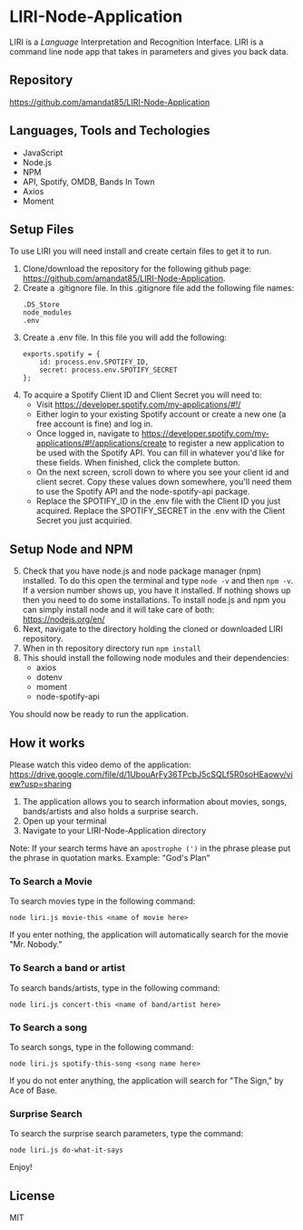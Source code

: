 # LIRI-Node-Application
 LIRI is a _Language_ Interpretation and Recognition Interface. LIRI is a command line node app that takes in parameters and gives you back data. 

## Repository 
https://github.com/amandat85/LIRI-Node-Application

## Languages, Tools and Techologies
* JavaScript
* Node.js
* NPM
* API, Spotify, OMDB, Bands In Town
* Axios
* Moment

 ## Setup Files
 To use LIRI you will need install and create certain files to get it to run.

 1. Clone/download the repository for the following github page: https://github.com/amandat85/LIRI-Node-Application.
 2. Create a .gitignore file. In this .gitignore file add the following file names:
    ```
    .DS_Store
    node_modules
    .env
    ```
3. Create a .env file. In this file you will add the following:
    ```
    exports.spotify = {
        id: process.env.SPOTIFY_ID,
        secret: process.env.SPOTIFY_SECRET
    };
    ```
4. To acquire a Spotify Client ID and Client Secret you will need to:
    * Visit https://developer.spotify.com/my-applications/#!/
    * Either login to your existing Spotify account or create a new one (a free account is fine) and log in.
    * Once logged in, navigate to https://developer.spotify.com/my-applications/#!/applications/create to register a new application to be used with the Spotify API. You can fill in whatever you'd like for these fields. When finished, click the complete button.
    * On the next screen, scroll down to where you see your client id and client secret. Copy these values down somewhere, you'll need them to use the Spotify API and the node-spotify-api package.
    * Replace the SPOTIFY_ID in the .env file with the Client ID you just acquired. Replace the SPOTIFY_SECRET in the .env with the Client Secret you just acquiried.

## Setup Node and NPM
5. Check that you have node.js and node package manager (npm) installed. To do this open the terminal and type `node -v` and then `npm -v`. If a version number shows up, you have it installed. If nothing shows up then you need to do some installations. To install node.js and npm you can simply install node and it will take care of both: https://nodejs.org/en/
6. Next, navigate to the directory holding the cloned or downloaded LIRI repository.
7. When in th repository directory run `npm install`
8. This should install the following node modules and their dependencies:
    * axios
    * dotenv
    * moment
    * node-spotify-api

You should now be ready to run the application.

## How it works

Please watch this video demo of the application: https://drive.google.com/file/d/1UbouArFy36TPcbJ5cSQLf5R0soHEaowv/view?usp=sharing

1. The application allows you to search information about movies, songs, bands/artists and also holds a surprise search.
2. Open up your terminal
3. Navigate to your LIRI-Node-Application directory

Note: If your search terms have an `apostrophe (')` in the phrase please put the phrase in quotation marks. Example: "God's Plan"

### To Search a Movie

To search movies type in the following command:
```
node liri.js movie-this <name of movie here>
```
If you enter nothing, the application will automatically search for the movie "Mr. Nobody."

### To Search a band or artist

To search bands/artists, type in the following command:
```
node liri.js concert-this <name of band/artist here>
```

### To Search a song

To search songs, type in the following command:
```
node liri.js spotify-this-song <song name here>
```
If you do not enter anything, the application will search for "The Sign," by Ace of Base.

### Surprise Search

To search the surprise search parameters, type the command:
```
node liri.js do-what-it-says
```
Enjoy!

## License
MIT


